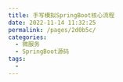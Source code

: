 ```yaml
---
title: 手写模拟SpringBoot核心流程
date: 2022-11-14 11:32:25
permalink: /pages/2d0b5c/
categories:
  - 微服务
  - SpringBoot源码
tags:
  - 
---
```

